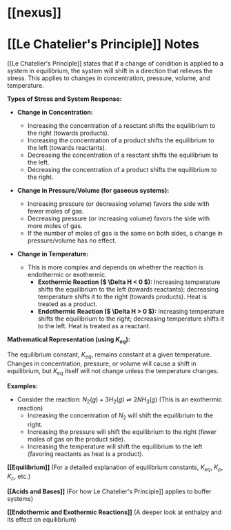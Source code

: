 # [[nexus]]
# [[Le Chatelier's Principle]] Notes

[[Le Chatelier's Principle]] states that if a change of condition is applied to a system in equilibrium, the system will shift in a direction that relieves the stress.  This applies to changes in concentration, pressure, volume, and temperature.

**Types of Stress and System Response:**

* **Change in Concentration:**
    * Increasing the concentration of a reactant shifts the equilibrium to the right (towards products).
    * Increasing the concentration of a product shifts the equilibrium to the left (towards reactants).
    * Decreasing the concentration of a reactant shifts the equilibrium to the left.
    * Decreasing the concentration of a product shifts the equilibrium to the right.

* **Change in Pressure/Volume (for gaseous systems):**
    * Increasing pressure (or decreasing volume) favors the side with fewer moles of gas.
    * Decreasing pressure (or increasing volume) favors the side with more moles of gas.  
    * If the number of moles of gas is the same on both sides, a change in pressure/volume has no effect.

* **Change in Temperature:**
    * This is more complex and depends on whether the reaction is endothermic or exothermic.
        * **Exothermic Reaction ($ \Delta H < 0 $):**  Increasing temperature shifts the equilibrium to the left (towards reactants); decreasing temperature shifts it to the right (towards products).  Heat is treated as a product.
        * **Endothermic Reaction ($ \Delta H > 0 $):** Increasing temperature shifts the equilibrium to the right; decreasing temperature shifts it to the left. Heat is treated as a reactant.

**Mathematical Representation (using $K_{eq}$):**

The equilibrium constant, $K_{eq}$, remains constant at a given temperature.  Changes in concentration, pressure, or volume will cause a shift in equilibrium, but $K_{eq}$ itself will not change unless the temperature changes.


**Examples:**

* Consider the reaction:  $N_2(g) + 3H_2(g) \rightleftharpoons 2NH_3(g)$  (This is an exothermic reaction)
    * Increasing the concentration of $N_2$ will shift the equilibrium to the right.
    * Increasing the pressure will shift the equilibrium to the right (fewer moles of gas on the product side).
    * Increasing the temperature will shift the equilibrium to the left (favoring reactants as heat is a product).


**[[Equilibrium]]**  (For a detailed explanation of equilibrium constants, $K_{eq}$, $K_p$, $K_c$, etc.)

**[[Acids and Bases]]** (For how Le Chatelier's Principle]] applies to buffer systems)

**[[Endothermic and Exothermic Reactions]]** (A deeper look at enthalpy and its effect on equilibrium)

